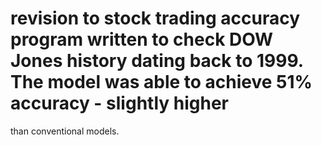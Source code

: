 # revision to stock trading accuracy program written to check DOW Jones history dating back to 1999. The model was able to achieve 51% accuracy - slightly higher 
than conventional models. 
